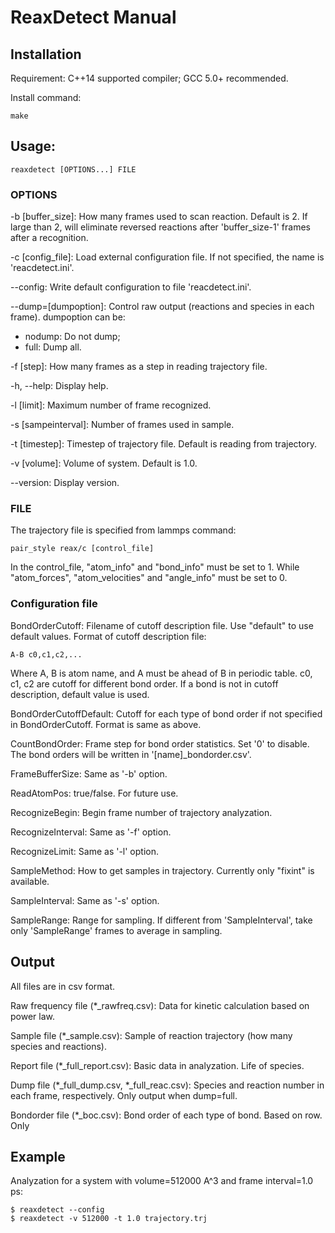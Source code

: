 # ReaxDetect Manual 

## Installation

Requirement: C++14 supported compiler; GCC 5.0+ recommended.

Install command:

    make

## Usage: 

	reaxdetect [OPTIONS...] FILE

### OPTIONS

-b [buffer_size]:   How many frames used to scan reaction. Default is 2. If large than 2, will eliminate reversed reactions after 'buffer_size-1' frames after a recognition.

-c [config_file]:   Load external configuration file. If not specified, the name is 'reacdetect.ini'.

--config:           Write default configuration to file 'reacdetect.ini'.

--dump=[dumpoption]:  Control raw output (reactions and species in each frame). dumpoption can be:
- nodump: Do not dump;
- full: Dump all.

-f [step]:          How many frames as a step in reading trajectory file.

-h, --help:         Display help.

-l [limit]:         Maximum number of frame recognized. 

-s [sampeinterval]: Number of frames used in sample.

-t [timestep]:      Timestep of trajectory file. Default is reading from trajectory.

-v [volume]:        Volume of system. Default is 1.0.

--version:          Display version.

### FILE

The trajectory file is specified from lammps command:

    pair_style reax/c [control_file]

In the control_file, "atom_info" and "bond_info" must be set to 1. While "atom_forces", "atom_velocities" and "angle_info" must be set to 0.


### Configuration file

BondOrderCutoff:    Filename of cutoff description file. Use "default" to use default values. Format of cutoff description file:
    
    A-B c0,c1,c2,...

Where A, B is atom name, and A must be ahead of B in periodic table. c0, c1, c2 are cutoff for different bond order.
If a bond is not in cutoff description, default value is used.

BondOrderCutoffDefault: Cutoff for each type of bond order if not specified in BondOrderCutoff. Format is same as above.

CountBondOrder:     Frame step for bond order statistics. Set '0' to disable. The bond orders will be written in '[name]_bondorder.csv'.

FrameBufferSize:    Same as '-b' option.

ReadAtomPos:        true/false. For future use.

RecognizeBegin:     Begin frame number of trajectory analyzation.

RecognizeInterval:  Same as '-f' option.

RecognizeLimit:     Same as '-l' option.

SampleMethod:       How to get samples in trajectory. Currently only "fixint" is available.

SampleInterval:     Same as '-s' option.

SampleRange:        Range for sampling. If different from 'SampleInterval', take only 'SampleRange' frames to average in sampling.


## Output

All files are in csv format.

Raw frequency file (\*\_rawfreq.csv):  Data for kinetic calculation based on power law.

Sample file (\*\_sample.csv):          Sample of reaction trajectory (how many species and reactions).

Report file (\*\_full_report.csv):     Basic data in analyzation. Life of species.

Dump file (\*\_full\_dump.csv, \*\_full\_reac.csv): Species and reaction number in each frame, respectively. Only output when dump=full.

Bondorder file (\*\_boc.csv):          Bond order of each type of bond. Based on row. Only 


## Example

Analyzation for a system with volume=512000 A^3 and frame interval=1.0 ps:

    $ reaxdetect --config
    $ reaxdetect -v 512000 -t 1.0 trajectory.trj